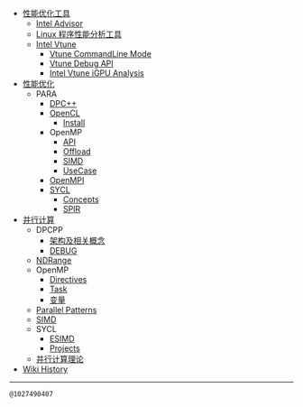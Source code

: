 - [性能优化工具](/0004_Tools)
  - [Intel Advisor](/0008_Tools_Advisor)
  - [Linux 程序性能分析工具](/0005_Tools_Linux)
  - [Intel Vtune](/0006_Tools_Vtune)
    - [Vtune CommandLine Mode](/0007_Tools_Vtune_CommandLine)
    - [Vtune Debug API](/0010_Tools_Vtune_DebugAPI)
    - [Intel Vtune iGPU Analysis](/0009_Tools_Vtune_iGPU)
- [性能优化](/0003_OPT)
  - PARA
    - [DPC++](/0026_OPT_PARA_DPCPP)
    - [OpenCL](/0033_OPT_PARA_OpenCL)
      - [Install](/0034_OPT_PARA_OpenCL_Install)
    - OpenMP
      - [API](/0028_OPT_PARA_OpenMP_API)
      - [Offload](/0024_OPT_PARA_OpenMP_Offload)
      - [SIMD](/0025_OPT_PARA_OpenMP_SIMD)
      - [UseCase](/0022_OPT_PARA_OpenMP_UseCase)
    - [OpenMPI](/0035_OPT_PARA_OpenMPI)
    - [SYCL](/0031_OPT_PARA_SYCL)
      - [Concepts](/0029_OPT_PARA_SYCL_Concepts)
      - [SPIR](/0030_OPT_PARA_SYCL_SPIR)
- [并行计算](/0023_PARA)
  - DPCPP
    - [架构及相关概念](/0015_PARA_DPCPP_Arch)
    - [DEBUG](/0016_PARA_DPCPP_DEBUG)
  - [NDRange](/0018_PARA_NDRange)
  - OpenMP
    - [Directives](/0020_PARA_OpenMP_Directives)
    - [Task](/0019_PARA_OpenMP_Task)
    - [变量](/0021_PARA_OpenMP_VAR)
  - [Parallel Patterns](/0014_PARA_Patterns)
  - [SIMD](/0013_PARA_SIMD)
  - SYCL
    - [ESIMD](/0011_PARA_SYCL_ESIMD)
    - [Projects](/0017_PARA_SYCL_Projects)
  - [并行计算理论](/0012_PARA_Theory)
- [Wiki History](/hist)

---
<kbd><sub>@1027490407</sub></kbd>
